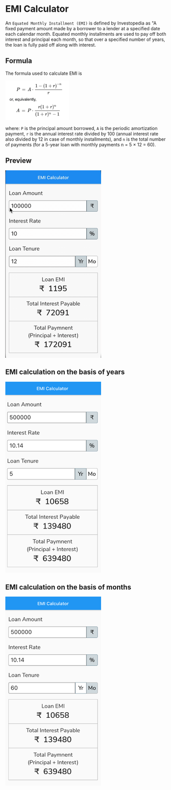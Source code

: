 # EMI Calculator

An `Equated Monthly Installment (EMI)` is defined by Investopedia as "A fixed payment amount made by a borrower to a lender at a specified date each calendar month. Equated monthly installments are used to pay off both interest and principal each month, so that over a specified number of years, the loan is fully paid off along with interest.


## Formula

The formula used to calculate EMI is

<img src="assets/formula.png" width= 200/>

where: `P` is the principal amount borrowed, `A` is the periodic amortization payment, `r` is the annual interest rate divided by 100 (annual interest rate also divided by 12 in case of monthly installments), and `n` is the total number of payments (for a 5-year loan with monthly payments n = 5 × 12 = 60).


## Preview

<img src="https://github.com/amitmishra7/emi_calculator/blob/master/assets/Preview.gif" width= 300/>

## EMI calculation on the basis of years

<img src="assets/Preview1.png" width = 300/>

## EMI calculation on the basis of months

 <img src="assets/Preview2.png" width = 300/>

